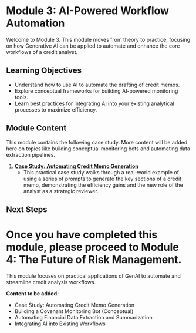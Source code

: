 # Module 3: AI-Powered Workflow Automation

Welcome to Module 3. This module moves from theory to practice, focusing on how Generative AI can be applied to automate and enhance the core workflows of a credit analyst.

## Learning Objectives
- Understand how to use AI to automate the drafting of credit memos.
- Explore conceptual frameworks for building AI-powered monitoring tools.
- Learn best practices for integrating AI into your existing analytical processes to maximize efficiency.

## Module Content

This module contains the following case study. More content will be added here on topics like building conceptual monitoring bots and automating data extraction pipelines.

1.  **[Case Study: Automating Credit Memo Generation](./01_Case_Study_Automating_Credit_Memos.md)**
    - This practical case study walks through a real-world example of using a series of prompts to generate the key sections of a credit memo, demonstrating the efficiency gains and the new role of the analyst as a strategic reviewer.

## Next Steps
Once you have completed this module, please proceed to **Module 4: The Future of Risk Management**.
=======
This module focuses on practical applications of GenAI to automate and streamline credit analysis workflows.

**Content to be added:**
- Case Study: Automating Credit Memo Generation
- Building a Covenant Monitoring Bot (Conceptual)
- Automating Financial Data Extraction and Summarization
- Integrating AI into Existing Workflows
